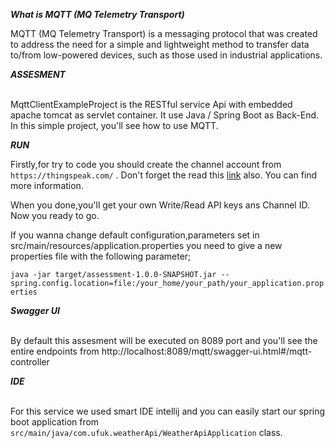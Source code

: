 ***What is MQTT (MQ Telemetry Transport)***

MQTT (MQ Telemetry Transport) is a messaging protocol that was created to address the need for a simple and lightweight method to transfer data to/from low-powered devices, such as those used in industrial applications.

***ASSESMENT***

<br/> MqttClientExampleProject is the RESTful service Api with embedded apache tomcat as servlet container. It use Java / Spring Boot as Back-End. In this simple project, you'll see how to use MQTT.

***RUN***

Firstly,for try to code you should create the channel account from ```https://thingspeak.com/``` . Don't forget the read this [link](https://uk.mathworks.com/help/thingspeak/publishtoachannelfeed.html) also. You can find more information.

When you done,you'll get your own Write/Read API keys ans Channel ID. Now you ready to go.  

If you wanna change default configuration,parameters set in src/main/resources/application.properties you need to give a new properties file with the following parameter;

```java -jar target/assessment-1.0.0-SNAPSHOT.jar --spring.config.location=file:/your_home/your_path/your_application.properties```

***Swagger UI***

<br/>By default this assesment will be executed on 8089 port and you'll see the entire endpoints from http://localhost:8089/mqtt/swagger-ui.html#/mqtt-controller


***IDE***

<br/>For this service we used smart IDE intellij and you can easily start our spring boot application from ```src/main/java/com.ufuk.weatherApi/WeatherApiApplication``` class.

